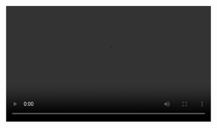 <video width="560" height="315" controls>
  <source src="https://github.com/brandonlpanos/flows/blob/main/assets/movie3.mp4?raw=true" type="video/mp4">
</video>
